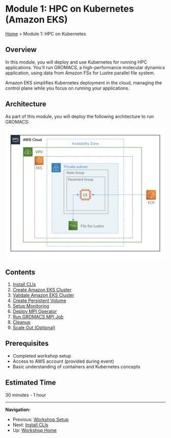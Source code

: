 # Module 1: HPC on Kubernetes (Amazon EKS)

[Home](../README.md) > Module 1: HPC on Kubernetes

## Overview

In this module, you will deploy and use Kubernetes for running HPC applications. You'll run GROMACS, a high-performance molecular dynamics application, using data from Amazon FSx for Lustre parallel file system.

Amazon EKS simplifies Kubernetes deployment in the cloud, managing the control plane while you focus on running your applications.

## Architecture

As part of this module, you will deploy the following architecture to run GROMACS:

![Architecture](../images/aws-eks/eks-hpc-architecture.png)

## Contents

1. [Install CLIs](01-install-clis.md)
2. [Create Amazon EKS Cluster](02-create-eks-cluster.md)
3. [Validate Amazon EKS Cluster](03-validate-eks-cluster.md)
4. [Create Persistent Volume](04-create-persistent-volume.md)
5. [Setup Monitoring](05-setup-monitoring.md)
6. [Deploy MPI Operator](06-deploy-mpi-operator.md)
7. [Run GROMACS MPI Job](07-run-gromacs-mpi.md)
8. [Cleanup](08-cleanup.md)
9. [Scale Out (Optional)](09-scale-out-optional.md)

## Prerequisites

- Completed workshop setup
- Access to AWS account (provided during event)
- Basic understanding of containers and Kubernetes concepts

## Estimated Time

30 minutes - 1 hour

---
**Navigation:**
- Previous: [Workshop Setup](../01-workshop-setup/README.md)
- Next: [Install CLIs](01-install-clis.md)
- Up: [Workshop Home](../README.md)